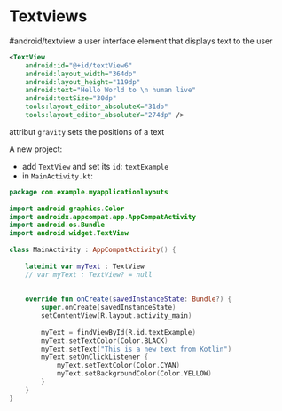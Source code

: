 
# Textviews
#android/textview
a user interface element that displays text to the user
```xml
<TextView  
    android:id="@+id/textView6"  
    android:layout_width="364dp"  
    android:layout_height="119dp"  
    android:text="Hello World to \n human live"  
    android:textSize="30dp"  
    tools:layout_editor_absoluteX="31dp"  
    tools:layout_editor_absoluteY="274dp" />
```

attribut `gravity` sets the positions of a text 

A new project:
- add `TextView` and set its `id`: `textExample`
- in `MainActivity.kt`:
```kotlin
package com.example.myapplicationlayouts  
  
import android.graphics.Color  
import androidx.appcompat.app.AppCompatActivity  
import android.os.Bundle  
import android.widget.TextView  
  
class MainActivity : AppCompatActivity() {  
  
    lateinit var myText : TextView  
    // var myText : TextView? = null  
  
  
    override fun onCreate(savedInstanceState: Bundle?) {  
        super.onCreate(savedInstanceState)  
        setContentView(R.layout.activity_main)  
  
        myText = findViewById(R.id.textExample)  
        myText.setTextColor(Color.BLACK)  
        myText.setText("This is a new text from Kotlin")  
        myText.setOnClickListener {  
            myText.setTextColor(Color.CYAN)  
            myText.setBackgroundColor(Color.YELLOW)  
        }  
    }  
}
```
